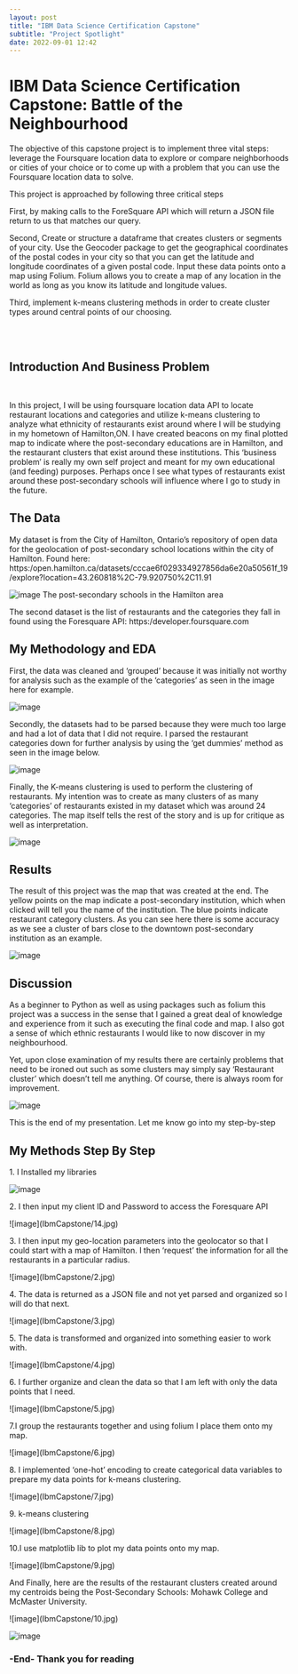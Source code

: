 ```yaml
---
layout: post
title: "IBM Data Science Certification Capstone"
subtitle: "Project Spotlight"
date: 2022-09-01 12:42
---
```


<h1> IBM Data Science Certification Capstone: Battle of the Neighbourhood </h1>

<p>The objective of this capstone project is to implement three vital steps: leverage the Foursquare location data to explore or compare neighborhoods or cities of your choice or to come up with a problem that you can use the Foursquare location data to solve. </p>

<p> This project is approached by following three critical steps</p>

<p>First, by making calls to the ForeSquare API which will return a  JSON file return to us that matches our query. </p>

<p>Second, Create or structure a dataframe that creates clusters or segments of your city. Use the Geocoder package to get the geographical coordinates of the postal codes in your city so that you can get the latitude and longitude coordinates of a given postal code. Input these data points onto a map using Folium. Folium allows you to create a map of any location in the world as long as you know its latitude and longitude values. </p>

<p> Third, implement k-means clustering methods in order to create cluster types around central points of our choosing. </p>
<br>
<br>

<h2> Introduction And Business Problem </h2>
<br>
<p>In this project, I will be using foursquare location data API to locate restaurant locations and categories and utilize k-means clustering to analyze what ethnicity of restaurants exist around where I will be studying in my hometown of Hamilton,ON.  I have created beacons on my final plotted map to indicate where the post-secondary educations are in Hamilton, and the restaurant clusters that exist around these institutions.  This ‘business problem’ is really my own self project and meant for my own educational (and feeding) purposes. Perhaps once I see what types of restaurants exist around these post-secondary schools will influence where I go to study in the future.</p>

<h2>The Data </h2>
<p>My dataset is from the City of Hamilton, Ontario’s repository of open data for the geolocation of post-secondary school locations within the city of Hamilton. Found here:
https:/open.hamilton.ca/datasets/cccae6f029334927856da6e20a50561f_19/explore?location=43.260818%2C-79.920750%2C11.91</p>

![image](IbmCapstone/pic1.jpg)
<span class="caption text-muted">The post-secondary schools in the Hamilton area </span>

<p>The second dataset is the list of restaurants and the categories they fall in found using the Foresquare API: https:/developer.foursquare.com</p>

<h2>My Methodology and EDA</h2>

<p> First, the data was cleaned and ‘grouped’ because it was initially not worthy for analysis such as the example of the ‘categories’ as seen in the image here for example. </p>

![image](IbmCapstone/pic2.jpg)

<p>Secondly, the datasets had to be parsed because they were much too large and had a lot of data that I did not require. I parsed the restaurant categories down for further analysis by using the ‘get dummies’ method as seen in the image below. </p>

![image](IbmCapstone/pic3.jpg)

<p>Finally, the K-means clustering is used to perform the clustering of restaurants. My intention was to create as many clusters of as many ‘categories’ of restaurants existed in my dataset which was around 24 categories. The map itself tells the  rest of the story and is up for critique as well as interpretation.</p>

![image](IbmCapstone/pic4.jpg)

<h2>Results </h2>
<p>The result of this project was the map that was created at the end. The yellow points on the map indicate a post-secondary institution, which when clicked will tell you the name of the institution. The blue points indicate restaurant category clusters. As you can see here there is some accuracy as we see a cluster of bars close to the downtown post-secondary institution as an example. </p>

![image](IbmCapstone/errorpic.jpg)

<h2>Discussion</h2>
<p>As a beginner to Python as well as using packages such as folium this project was a success in the sense that I gained a great deal of knowledge and experience from it such as executing the final code and map. I also got a sense of which ethnic restaurants I would like to now discover in my neighbourhood. </p>

<p>Yet, upon close examination of my results there are certainly problems that need to be ironed out such as some clusters may simply say ‘Restaurant cluster’ which doesn’t tell me anything. Of course, there is always room for improvement. </p>

![image](IbmCapstone/error2.jpg)

<p>This is the end of my presentation. Let me know go into my step-by-step </p>

<h2> My Methods Step By Step </h2>

<p> 1. I Installed my libraries </p>

![image](IbmCapstone/1.jpg)

<p>2. I then input my client ID and Password to access the Foresquare API </p>
![image](IbmCapstone/14.jpg)

<p> 3. I then input my geo-location parameters into the geolocator so that I could start with a map of Hamilton. I then ‘request’ the information for all the restaurants in a particular radius.</p>
![image](IbmCapstone/2.jpg)

<p> 4. The data is returned as a JSON file and not yet parsed and organized so I will do that next.</p>
![image](IbmCapstone/3.jpg)

<p> 5. The data is transformed and organized into something easier to work with.</p>
![image](IbmCapstone/4.jpg)

<p> 6. I further organize and clean the data so that I am left with only the data points that I need.</p>
![image](IbmCapstone/5.jpg)

<p> 7.I group the restaurants together and using folium I place them onto my map.</p>
![image](IbmCapstone/6.jpg)

<p> 8. I implemented ‘one-hot’ encoding to create categorical data variables to prepare my data points for  k-means clustering.</p>
![image](IbmCapstone/7.jpg)

<p> 9. k-means clustering</p>
![image](IbmCapstone/8.jpg)

<p>10.I use matplotlib lib to plot my data points onto my map. </p>
![image](IbmCapstone/9.jpg)

<p>And Finally, here are the results of the restaurant clusters created around my centroids being the Post-Secondary Schools: Mohawk College and McMaster University. </p>
![image](IbmCapstone/10.jpg)

![image](IbmCapstone/11.jpg)

<h3> -End- Thank you for reading </h3>
